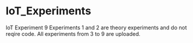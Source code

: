 # IoT_Experiments
IoT Experiment 9
Experiments 1 and 2 are theory experiments and do not reqire code.
All experiments from 3 to 9 are uploaded.
